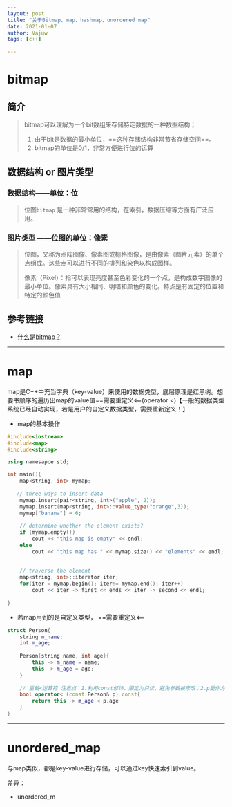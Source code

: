 ```yaml
---
layout: post
title: "关于Bitmap、map、hashmap、unordered map"
date: 2021-01-07
author: Vajuw
tags: [c++] 

---
```


# bitmap 

## 简介

> bitmap可以理解为一个bit数组来存储特定数据的一种数据结构；
>
> 1. 由于bit是数据的最小单位，==这种存储结构非常节省存储空间==。
> 2. bitmap的单位是0/1，非常方便进行位的运算

## 数据结构 or 图片类型

### 数据结构——单位：位

>位图`bitmap` 是一种非常常用的结构，在索引，数据压缩等方面有广泛应用。
>
>

### 图片类型 ——位图的单位：像素

> 位图，又称为点阵图像、像素图或栅格图像，是由像素（图片元素）的单个点组成。这些点可以进行不同的排列和染色以构成图样。
>
> 像素（Pixel）：指可以表现亮度甚至色彩变化的一个点，是构成数字图像的最小单位。像素具有大小相同、明暗和颜色的变化。特点是有固定的位置和特定的颜色值

## 参考链接

- [什么是bitmap？](https://www.jianshu.com/p/6e2285c85295)

---

#  map

map是C++中充当字典（key-value）来使用的数据类型，底层原理是红黑树。想要书顺序的遍历出map的value值==需要重定义<==(operator <)【一般的数据类型系统已经自动实现，若是用户的自定义数据类型，需要重新定义！】

- map的基本操作

```c++
#include<iostream>
#include<map>
#include<string>

using namesapce std;

int main(){
    map<string, int> mymap;
    
   // three ways to insert data
    mymap.insert(pair<string, int>("apple", 2));
    mymap.insert(map<string, int>::value_type("orange",3));
    mymap["banana"] = 6;
    
    // determine whether the element exists?
    if (mymap.empty())
        cout << "this map is empty" << endl;
    else
        cout << "this map has " << mymap.size() << "elements" << endl;
    
    
    // traverse the element
    map<string, int>::iterator iter;
    for(iter = mymap.begin(); iter!= mymap.end(); iter++)
        cout << iter -> first << ends << iter -> second << endl;
    
}
```

- 若map用到的是自定义类型， ==需要重定义<==

```c++
struct Person{
    string m_name;
    int m_age;
    
    Person(string name, int age){
        this -> m_name = name;
        this -> m_age = age;
    }
 
    // 重载<运算符 注意点：1.利用const修饰，限定为只读，避免参数被修改；2.p是作为引用方式传入的，所以调用成员函数时，应该用"."
    bool operator< (const Person& p) const{
        return this -> m_age < p.age
    }
}
```

---

# unordered_map

与map类似，都是key-value进行存储，可以通过key快速索引到value。

差异：

- unordered_m
